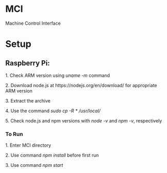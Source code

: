 # MCI
Machine Control Interface

<h1>Setup</h1>
<h2>Raspberry Pi:</h2>
<p>1. Check ARM version using <em>uname -m</em> command</p>
<p>2. Download node.js at https://nodejs.org/en/download/ for appropriate ARM version</p>
<p>3. Extract the archive</p>
<p>4. Use the command <em>sudo cp -R * /usr/local/</em></p>
<p>5. Check node.js and npm versions with <em>node -v</em> and <em>npm -v</em>, respectively</p>

<h3>To Run</h3>
<p>1. Enter MCI directory</p>
<p>2. Use command <em>npm install</em> before first run</p>
<p>3. Use command <em>npm start</em></p>
